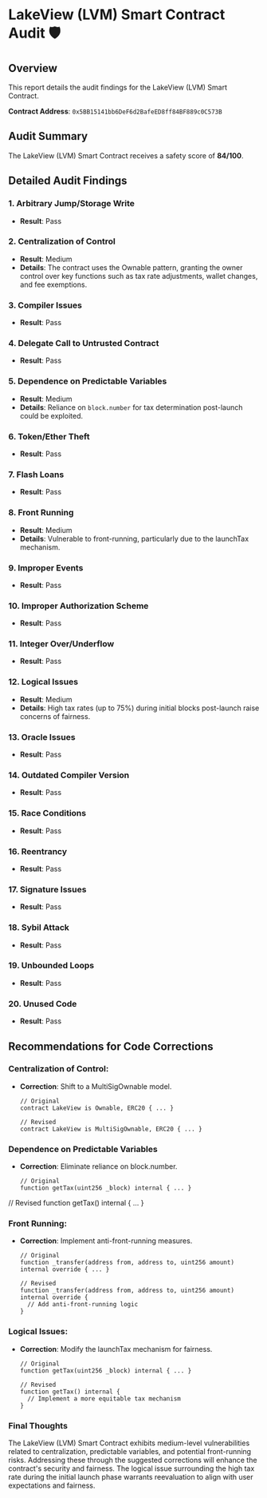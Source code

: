 # LakeView (LVM) Smart Contract Audit 🛡️

## Overview
This report details the audit findings for the LakeView (LVM) Smart Contract.

**Contract Address**: `0x5BB15141bb6DeF6d2BafeED8ff84BF889c0C573B`

## Audit Summary
The LakeView (LVM) Smart Contract receives a safety score of **84/100**.

## Detailed Audit Findings

### 1. Arbitrary Jump/Storage Write
- **Result**: Pass

### 2. Centralization of Control
- **Result**: Medium
- **Details**: The contract uses the Ownable pattern, granting the owner control over key functions such as tax rate adjustments, wallet changes, and fee exemptions.

### 3. Compiler Issues
- **Result**: Pass

### 4. Delegate Call to Untrusted Contract
- **Result**: Pass

### 5. Dependence on Predictable Variables
- **Result**: Medium
- **Details**: Reliance on `block.number` for tax determination post-launch could be exploited.

### 6. Token/Ether Theft
- **Result**: Pass

### 7. Flash Loans
- **Result**: Pass

### 8. Front Running
- **Result**: Medium
- **Details**: Vulnerable to front-running, particularly due to the launchTax mechanism.

### 9. Improper Events
- **Result**: Pass

### 10. Improper Authorization Scheme
- **Result**: Pass

### 11. Integer Over/Underflow
- **Result**: Pass

### 12. Logical Issues
- **Result**: Medium
- **Details**: High tax rates (up to 75%) during initial blocks post-launch raise concerns of fairness.

### 13. Oracle Issues
- **Result**: Pass

### 14. Outdated Compiler Version
- **Result**: Pass

### 15. Race Conditions
- **Result**: Pass

### 16. Reentrancy
- **Result**: Pass

### 17. Signature Issues
- **Result**: Pass

### 18. Sybil Attack
- **Result**: Pass

### 19. Unbounded Loops
- **Result**: Pass

### 20. Unused Code
- **Result**: Pass

## Recommendations for Code Corrections

### Centralization of Control:
- **Correction**: Shift to a MultiSigOwnable model.
  ```solidity
  // Original
  contract LakeView is Ownable, ERC20 { ... }

  // Revised
  contract LakeView is MultiSigOwnable, ERC20 { ... }

### Dependence on Predictable Variables
- **Correction**: Eliminate reliance on block.number.
  ```solidity
  // Original
  function getTax(uint256 _block) internal { ... }

 // Revised
 function getTax() internal { ... }

### Front Running:
- **Correction**: Implement anti-front-running measures.
  ```solidity
  // Original
  function _transfer(address from, address to, uint256 amount) internal override { ... }

  // Revised
  function _transfer(address from, address to, uint256 amount) internal override {
    // Add anti-front-running logic
  }

### Logical Issues:
- **Correction**: Modify the launchTax mechanism for fairness.
  ```solidity
  // Original
  function getTax(uint256 _block) internal { ... }

  // Revised
  function getTax() internal {
    // Implement a more equitable tax mechanism
  }

### Final Thoughts
The LakeView (LVM) Smart Contract exhibits medium-level vulnerabilities related to centralization, predictable variables, and potential front-running risks. Addressing these through the suggested corrections will enhance the contract's security and fairness. The logical issue surrounding the high tax rate during the initial launch phase warrants reevaluation to align with user expectations and fairness.
